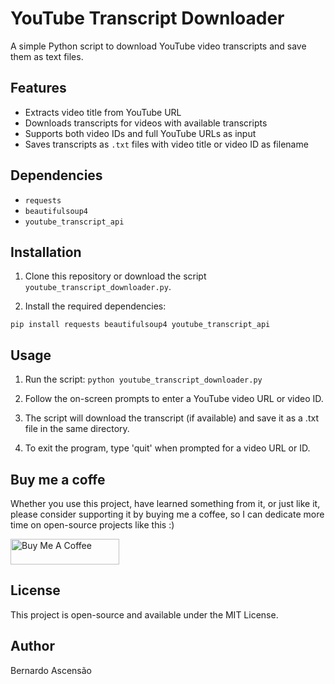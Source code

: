 # YouTube Transcript Downloader

A simple Python script to download YouTube video transcripts and save them as text files.

## Features

- Extracts video title from YouTube URL
- Downloads transcripts for videos with available transcripts
- Supports both video IDs and full YouTube URLs as input
- Saves transcripts as `.txt` files with video title or video ID as filename

## Dependencies

- `requests`
- `beautifulsoup4`
- `youtube_transcript_api`

## Installation

1. Clone this repository or download the script `youtube_transcript_downloader.py`.

2. Install the required dependencies:

```
pip install requests beautifulsoup4 youtube_transcript_api
```

## Usage 

1. Run the script: ```python youtube_transcript_downloader.py```

2. Follow the on-screen prompts to enter a YouTube video URL or video ID.

3. The script will download the transcript (if available) and save it as a .txt file in the same directory.

4. To exit the program, type 'quit' when prompted for a video URL or ID.

## Buy me a coffe

Whether you use this project, have learned something from it, or just like it, please consider supporting it by buying me a coffee, so I can dedicate more time on open-source projects like this :)

<a href="https://www.buymeacoffee.com/ascensao1" target="_blank"><img src="https://cdn.buymeacoffee.com/buttons/default-yellow.png" alt="Buy Me A Coffee" height="41" width="174"></a>

## License

This project is open-source and available under the MIT License.


## Author

Bernardo Ascensão